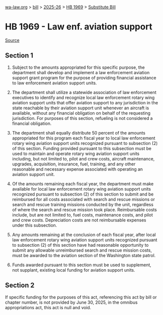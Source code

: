 [wa-law.org](/) > [bill](/bill/) > [2025-26](/bill/2025-26/) > [HB 1969](/bill/2025-26/hb/1969/) > [Substitute Bill](/bill/2025-26/hb/1969/S/)

# HB 1969 - Law enf. aviation support

[Source](http://lawfilesext.leg.wa.gov/biennium/2025-26/Pdf/Bills/House%20Bills/1969-S.pdf)

## Section 1
1. Subject to the amounts appropriated for this specific purpose, the department shall develop and implement a law enforcement aviation support grant program for the purpose of providing financial assistance to law enforcement aviation support units.

2. The department shall utilize a statewide association of law enforcement executives to identify and recognize local law enforcement rotary wing aviation support units that offer aviation support to any jurisdiction in the state reachable by their aviation support unit whenever an aircraft is available, without any financial obligation on behalf of the requesting jurisdiction. For purposes of this section, refueling is not considered a financial obligation.

3. The department shall equally distribute 50 percent of the amounts appropriated for this program each fiscal year to local law enforcement rotary wing aviation support units recognized pursuant to subsection (2) of this section. Funding provided pursuant to this subsection must be used to maintain and operate rotary wing aviation support units including, but not limited to, pilot and crew costs, aircraft maintenance, upgrades, acquisition, insurance, fuel, training, and any other reasonable and necessary expense associated with operating an aviation support unit.

4. Of the amounts remaining each fiscal year, the department must make available for local law enforcement rotary wing aviation support units recognized pursuant to subsection (2) of this section to submit and be reimbursed for all costs associated with search and rescue missions or search and rescue training missions conducted by the unit, regardless of where the search and rescue mission took place. Reimbursable costs include, but are not limited to, fuel costs, maintenance costs, and pilot and crew costs. Depreciation costs are not reimbursable expenses under this subsection.

5. Any amounts remaining at the conclusion of each fiscal year, after local law enforcement rotary wing aviation support units recognized pursuant to subsection (2) of this section have had reasonable opportunity to submit any allowable unreimbursed search and rescue mission costs, must be awarded to the aviation section of the Washington state patrol.

6. Funds awarded pursuant to this section must be used to supplement, not supplant, existing local funding for aviation support units.

## Section 2
If specific funding for the purposes of this act, referencing this act by bill or chapter number, is not provided by June 30, 2025, in the omnibus appropriations act, this act is null and void.
